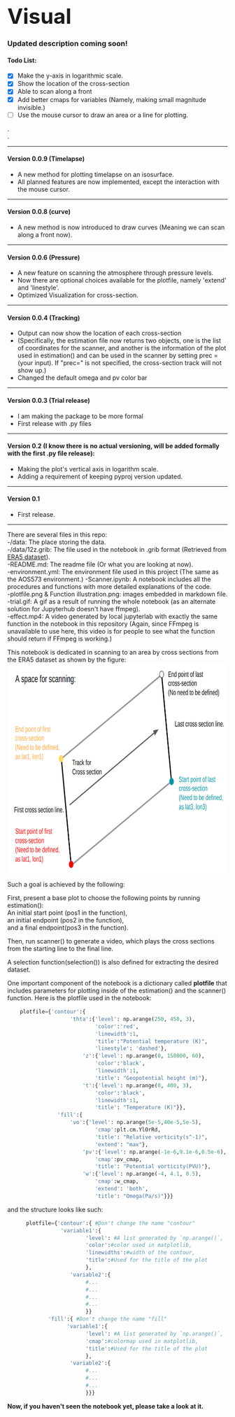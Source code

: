 # <b><font size=18>Visual</font></b>
### Updated description coming soon!

#### Todo List:
- [x] Make the y-axis in logarithmic scale.
- [x] Show the location of the cross-section
- [x] Able to scan along a front
- [x] Add better cmaps for variables (Namely, making small magnitude invisible.)
- [ ] Use the mouse cursor to draw an area or a line for plotting.

. \
. 

---

#### Version 0.0.9 (Timelapse)

- A new method for plotting timelapse on an isosurface. 
- All planned features are now implemented, except the interaction with the mouse cursor.

---

#### Version 0.0.8 (curve)

- A new method is now introduced to draw curves (Meaning we can scan along a front now). 

---

#### Version 0.0.6 (Pressure)

- A new feature on scanning the atmosphere through pressure levels.
- Now there are optional choices available for the plotfile, namely 'extend' and 'linestyle'. 
- Optimized Visualization for cross-section.

---

#### Version 0.0.4 (Tracking)

- Output can now show the location of each cross-section
- (Specifically, the estimation file now returns two objects, one is the list of coordinates for the scanner, and another is the information of the plot used in estimation() and can be used in the scanner by setting prec = (your input). If "prec=" is not specified, the cross-section track will not show up.) 
- Changed the default omega and pv color bar

---

#### Version 0.0.3 (Trial release)

- I am making the package to be more formal
- First release with .py files

---

#### Version 0.2 (I know there is no actual versioning, will be added formally with the first .py file release):

- Making the plot's vertical axis in logarithm scale. 
- Adding a requirement of keeping pyproj version updated. 

---

#### Version 0.1

- First release.

---

There are several files in this repo:\
-/data: The place storing the data.\
-/data/12z.grib: The file used in the notebook in .grib format (Retrieved from [ERA5 dataset](https://cds.climate.copernicus.eu/cdsapp#!/dataset/reanalysis-era5-pressure-levels?tab=form)).\
-README.md: The readme file (Or what you are looking at now).\
-environment.yml: The environment file used in this project (The same as the AOS573 environment.)
-Scanner.ipynb: A notebook includes all the procedures and functions with more detailed explanations of the code.\
-plotfile.png & Function illustration.png: images embedded in markdown file.\
-trial.gif: A gif as a result of running the whole notebook (as an alternate solution for Jupyterhub doesn't have ffmpeg).\
-effect.mp4: A video generated by local jupyterlab with exactly the same function in the notebook in this repository (Again, since FFmpeg is unavailable to use here, this video is for people to see what the function should return if FFmpeg is working.)

This notebook is dedicated in scanning to an area by cross sections from the ERA5 dataset as shown by the figure:\
<img src='Function illustration.png' width='810' height='480'/>

Such a goal is achieved by the following:

First, present a base plot to choose the following points by running estimation(): \
An initial start point (pos1 in the function), \
an initial endpoint (pos2 in the function), \
and a final endpoint(pos3 in the function).

Then, run scanner() to generate a video, which plays the cross sections from the starting line to the final line.

A selection function(selection()) is also defined for extracting the desired dataset.

One important component of the notebook is a dictionary called <b>plotfile</b> that includes parameters for plotting inside of the estimation() and the scanner() function.
Here is the plotfile used in the notebook:
```python
    plotfile={'contour':{
                    'thta':{'level': np.arange(250, 450, 3),
                            'color':'red',
                            'linewidth':1,
                            'title':"Potential temperature (K)",
                            'linestyle': 'dashed'},
                        'z':{'level': np.arange(0, 150000, 60),
                            'color':'black',
                            'linewidth':1, 
                            'title': "Geopotential height (m)"},
                        't':{'level': np.arange(0, 400, 3),
                            'color':'black',
                            'linewidth':1, 
                            'title': "Temperature (K)"}},
                'fill':{
                    'vo':{'level': np.arange(5e-5,40e-5,5e-5),
                            'cmap':plt.cm.YlOrRd,
                            'title': "Relative vorticity(s^-1)",
                            'extend': "max"},
                        'pv':{'level': np.arange(-1e-6,9.1e-6,0.5e-6),
                            'cmap':pv_cmap,
                            'title': "Potential vorticity(PVU)"},
                        'w':{'level': np.arange(-4, 4.1, 0.5),
                            'cmap':w_cmap,
                            'extend': 'both',
                            'title': "Omega(Pa/s)"}}}

```
and the structure looks like such:
```python
      plotfile={'contour':{ #Don't change the name "contour"
                 'variable1':{
                         'level': #A list generated by `np.arange()`,
                         'color':#color used in matplotlib,
                         'linewidths':#width of the contour,
                         'title':#Used for the title of the plot
                         },
                    'variable2':{
                         #...
                         #...
                         #...
                         #...
                         }}
             'fill':{ #Don't change the name "fill"
                   'variable1':{
                         'level': #A list generated by `np.arange()`,
                         'cmap':#colormap used in matplotlib,
                         'title':#Used for the title of the plot
                         },
                    'variable2':{
                         #...
                         #...
                         #...
                         }}}
```                         
    
<b>Now, if you haven't seen the notebook yet, please take a look at it.</b>
